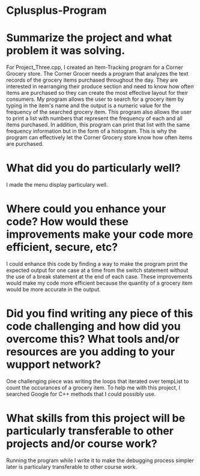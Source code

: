 # Cplusplus-Program

# Summarize the project and what problem it was solving. 
For Project_Three.cpp, I created an Item-Tracking program for a Corner Grocery store. The Corner Grocer needs a program that analyzes the text records of the grocery items purchased
throughout the day. They are interested in rearranging their produce section and need to know how often items are purchased so they can create the most effective layout for their 
consumers. My program allows the user to search for a grocery item by typing in the item's name and the output is a numeric value for the frequency of the searched grocery item. This program also allows the user to print a list with numbers that represent the frequency of each and all items purchased. In addition, this program can print that list with the same frequency information but in the form of a histogram. This is why the program can effectively let the Corner Grocery store know how often items are purchased.          

# What did you do particularly well? 
I made the menu display particulary well. 

# Where could you enhance your code? How would these improvements make your code more efficient, secure, etc? 
I could enhance this code by finding a way to make the program print the expected output for one case at a time from the switch statement without the use of a break statement at the end of each case. These improvements would make my code more efficient because the quantity of a grocery item would be more accurate in the output.    

# Did you find writing any piece of this code challenging and how did you overcome this? What tools and/or resources are you adding to your wupport network? 
One challenging piece was writing the loops that iterated over tempList to count the occurances of a grocery item. To help me with this project, I searched Google for C++ methods that I could possibly use. 

# What skills from this project will be particularly transferable to other projects and/or course work? 
Running the program while I write it to make the debugging process simpler later is particulary transferable to other course work. 

